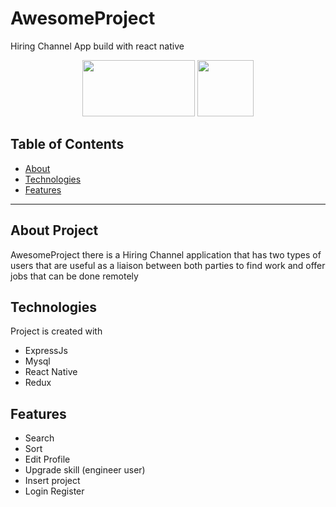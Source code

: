 # AwesomeProject
Hiring Channel App build with react native

<p align="center">
    <img src="https://cdn.pixabay.com/photo/2015/04/23/17/41/node-js-736399_960_720.png" height="90px" width="180px">  
    <img src="https://raw.githubusercontent.com/kristerkari/react-native-svg-transformer/master/images/react-native-logo.png" height="90px">
</p>



## Table of Contents
- [About](#AboutProject)
- [Technologies](#Technologies)
- [Features](#Features)
---

## About Project
AwesomeProject there is a Hiring Channel application that has two types of users that are useful as a liaison between both parties to find work and offer jobs that can be done remotely


## Technologies
Project is created with


* ExpressJs
* Mysql
* React Native
* Redux


## Features

* Search
* Sort
* Edit Profile
* Upgrade skill (engineer user)
* Insert project
* Login Register



    



